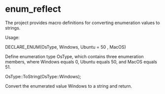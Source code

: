 # enum_reflect
The project provides macro definitions for converting enumeration values to strings.

Usage:

DECLARE_ENUM(OsType, Windows, Ubuntu = 50 , MacOS)

Define enumeration type OsType, which contains three enumeration members, where Windows equals 0, Ubuntu equals 50, and MacOS equals 51.

OsType::ToString(OsType::Windows);

Convert the enumerated value Windows to a string and return.